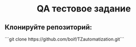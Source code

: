 <h1 align="center">QA тестовое задание</a></h1>
<h2>Клонируйте репозиторий:</h2>
```git clone https://github.com/boif/TZautomatization.git```
